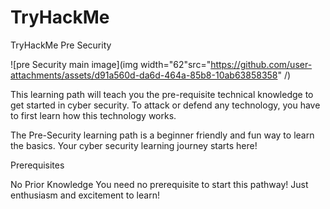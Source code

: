 # TryHackMe
TryHackMe Pre Security

![pre Security main image](img width="62"src="https://github.com/user-attachments/assets/d91a560d-da6d-464a-85b8-10ab63858358" /)


This learning path will teach you the pre-requisite technical knowledge to get started in cyber security. To attack or defend any technology, you have to first learn how this technology works.

The Pre-Security learning path is a beginner friendly and fun way to learn the basics. Your cyber security learning journey starts here!

Prerequisites

No Prior Knowledge
You need no prerequisite to start this pathway! Just enthusiasm and excitement to learn!


